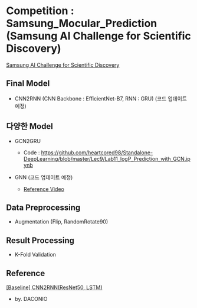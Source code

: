 # Competition : Samsung_Mocular_Prediction <br>(Samsung AI Challenge for Scientific Discovery)

[Samsung AI Challenge for Scientific Discovery](https://www.dacon.io/competitions/official/235806/overview/description)

## Final Model
- CNN2RNN (CNN Backbone : EfficientNet-B7, RNN : GRU) (코드 업데이트 예정)

## 다양한 Model
- GCN2GRU
	- Code : https://github.com/heartcored98/Standalone-DeepLearning/blob/master/Lec9/Lab11_logP_Prediction_with_GCN.ipynb

- GNN (코드 업데이트 예정)
	- [Reference Video](https://www.youtube.com/watch?v=YL1jGgcY78U&ab_channel=IdeaFactoryKAIST)

## Data Preprocessing
- Augmentation (Flip, RandomRotate90)

## Result Processing
- K-Fold Validation

## Reference

[[Baseline] CNN2RNN(ResNet50, LSTM)](https://www.dacon.io/competitions/official/235789/codeshare/2998?page=1&dtype=recent)
- by. DACONIO